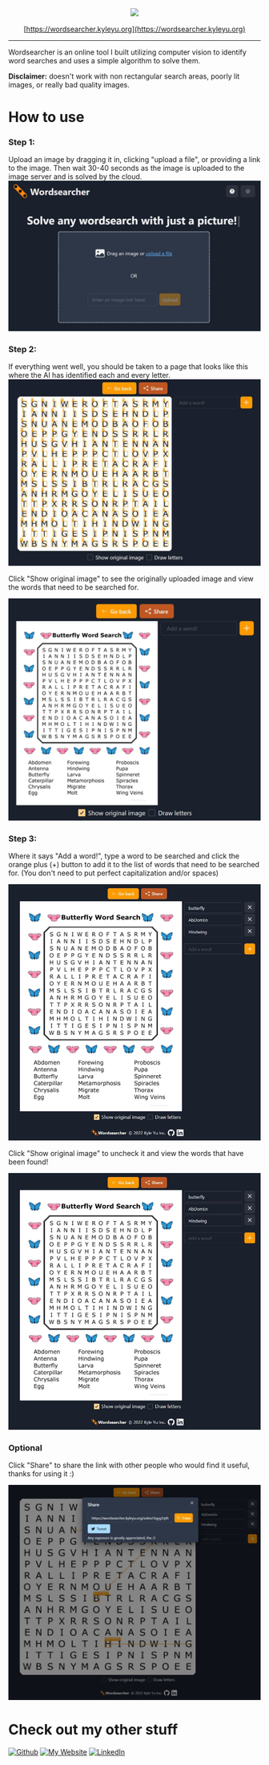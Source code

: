 <div align="center">

<a href="https://wordsearcher.kyleyu.org">
<img src="https://raw.githubusercontent.com/Gystre/wordsearcher/main/wordsearcher_logo.jpg">
</a>

[https://wordsearcher.kyleyu.org](https://wordsearcher.kyleyu.org)

</div>

---

Wordsearcher is an online tool I built utilizing computer vision to identify word searches and uses a simple algorithm to solve them.

**Disclaimer:** doesn't work with non rectangular search areas, poorly lit images, or really bad quality images.

# How to use

### Step 1:

Upload an image by dragging it in, clicking "upload a file", or providing a link to the image. Then wait 30-40 seconds as the image is uploaded to the image server and is solved by the cloud.
![How to use](https://raw.githubusercontent.com/Gystre/wordsearcher/main/step1.jpg)

### Step 2:

If everything went well, you should be taken to a page that looks like this where the AI has identified each and every letter.
![Result of image](https://raw.githubusercontent.com/Gystre/wordsearcher/main/step2.jpg)

Click "Show original image" to see the originally uploaded image and view the words that need to be searched for.

![Show original image](https://raw.githubusercontent.com/Gystre/wordsearcher/main/step2ogimage.jpg)

### Step 3:

Where it says "Add a word!", type a word to be searched and click the orange plus (+) button to add it to the list of words that need to be searched for. (You don't need to put perfect capitalization and/or spaces)

![How to add some words](https://raw.githubusercontent.com/Gystre/wordsearcher/main/step3addwords.jpg)

Click "Show original image" to uncheck it and view the words that have been found!

![Found some words](https://raw.githubusercontent.com/Gystre/wordsearcher/main/step3addwords.jpg)

### Optional

Click "Share" to share the link with other people who would find it useful, thanks for using it :)

![How to share](https://raw.githubusercontent.com/Gystre/wordsearcher/main/optional.jpg)

# Check out my other stuff

[![Github](https://img.shields.io/badge/Github-%23181717.svg?style=for-the-badge&logo=github&logoColor=white)](https://github.com/Gystre/)
[![My Website](https://img.shields.io/badge/My%20Website-%2317DEFE.svg?style=for-the-badge&logo=html5&logoColor=white)](https://gystre.github.io)
[![LinkedIn](https://img.shields.io/badge/LinkedIn-%230077B5.svg?logo=linkedin&logoColor=white&style=for-the-badge)](https://linkedin.com/in/kyle-yu-3139a5140/)
